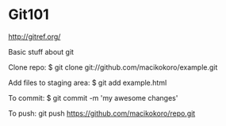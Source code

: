 Git101
======

http://gitref.org/

Basic stuff about git

Clone repo: $ git clone git://github.com/macikokoro/example.git

Add files to staging area: $ git add example.html

To commit: $ git commit -m 'my awesome changes'

To push: git push https://github.com/macikokoro/repo.git
